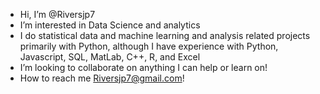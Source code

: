- Hi, I’m @Riversjp7
- I’m interested in Data Science and analytics
- I do statistical data and machine learning and analysis related projects primarily with Python, although I have experience with Python, Javascript, SQL, MatLab, C++, R, and Excel
- I’m looking to collaborate on anything I can help or learn on!
- How to reach me Riversjp7@gmail.com!

<!---
Riversjp7/Riversjp7 is a ✨ special ✨ repository because its `README.md` (this file) appears on your GitHub profile.
You can click the Preview link to take a look at your changes.
--->
